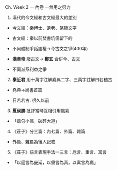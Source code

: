 Ch. Week 2 一 內卷 一無用之努力

1. 漢代的今文經和古文經最大的差別
    

- 今文經：秦博士、遺老、篆隸文字
    
- 古文經：秦以前焚書坑儒留下的
    
- 不同體制爭話語權→今古文之爭(400年)
    
- __漢章帝__ 廢古文→ __鄭玄__ 合併今、古文
    
- 不同派系利益之爭
    

2. __秦近君__ 用十萬字注解堯典二字、三萬字註解曰若稽古
    

- 堯典$\rightarrow$尚書首篇
    
- 日若若古: 很久以前
    

3.  __夏侯勝__ 批評當時互相引用風氣
    

- 「章句小儒，破碎大道」
    

4. 《莊子》分三篇：內七篇、外篇、雜篇
    

- 外篇、雜篇為後人記載
    

5. 《莊子》語言表現手法一三言：卮言、重言、寓言
    

- 「以卮言為曼延，以重言為真，以寓言為廣」